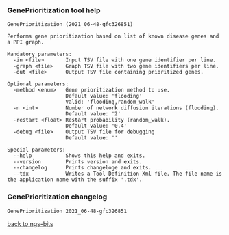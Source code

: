 ### GenePrioritization tool help
	GenePrioritization (2021_06-48-gfc326851)
	
	Performs gene prioritization based on list of known disease genes and a PPI graph.
	
	Mandatory parameters:
	  -in <file>       Input TSV file with one gene identifier per line.
	  -graph <file>    Graph TSV file with two gene identifiers per line.
	  -out <file>      Output TSV file containing prioritized genes.
	
	Optional parameters:
	  -method <enum>   Gene prioritization method to use.
	                   Default value: 'flooding'
	                   Valid: 'flooding,random_walk'
	  -n <int>         Number of network diffusion iterations (flooding).
	                   Default value: '2'
	  -restart <float> Restart probability (random_walk).
	                   Default value: '0.4'
	  -debug <file>    Output TSV file for debugging
	                   Default value: ''
	
	Special parameters:
	  --help           Shows this help and exits.
	  --version        Prints version and exits.
	  --changelog      Prints changeloge and exits.
	  --tdx            Writes a Tool Definition Xml file. The file name is the application name with the suffix '.tdx'.
	
### GenePrioritization changelog
	GenePrioritization 2021_06-48-gfc326851
	
[back to ngs-bits](https://github.com/imgag/ngs-bits)